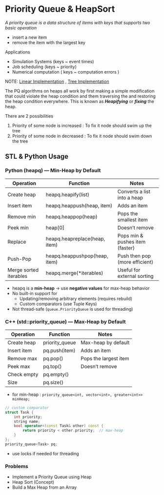 # Priority Queue & HeapSort

*A priority queue is a data structure of items with keys that supports two basic operation*

* insert a new item
* remove the item with the largest key

Applications

* Simulation Systems (keys ~ event times)
* Job scheduling (keys ~ priority)
* Numerical computation ( keys ~ computation errors )

NOTE: [Linear Implementation](https://algo.minetest.in/3-Sorting/9-Priority_Queues_and_Heapsort/2-Heap_Data_Structure/) , [Tree Implementation](https://algo.minetest.in/3-Sorting/9-Priority_Queues_and_Heapsort/3-Algorithms_on_heap/)

The PQ algorithms on heaps all work by first making a simple  modification that could violate the heap condition and them traversing  the and restoring the heap condition everywhere. This is known as ***Heapifying*** or ***fixing*** the heap.

There are 2 possibilities

1. Priority of some node is increased : To fix it node should swim up the tree
2. Priority of some node in decreased : To fix it node should swim down the tree

## STL & Python Usage

### Python (heapq) — Min-Heap by Default

| **Operation**          | **Function**                  | **Notes**                       |
| ---------------------- | ----------------------------- | ------------------------------- |
| Create heap            | heapq.heapify(list)           | Converts a list into a heap     |
| Insert item            | heapq.heappush(heap, item)    | Adds an item                    |
| Remove min             | heapq.heappop(heap)           | Pops the smallest item          |
| Peek min               | heap[0]                       | Doesn’t remove                  |
| Replace                | heapq.heapreplace(heap, item) | Pops min & pushes item (faster) |
| Push-Pop               | heapq.heappushpop(heap, item) | Push then pop (more efficient)  |
| Merge sorted iterables | heapq.merge(*iterables)       | Useful for external sorting     |

* heapq is a **min-heap** → use **negative values** for max-heap behavior
* No built-in support for 
    * Updating/removing arbitrary elements (requires rebuild)
    * Custom comparators (use Tuple Keys)
* Not thread-safe (`queue.PriorityQueue` is used for threading)

### C++ (std::priority_queue) — Max-Heap by Default

| **Operation** | **Function**      | **Notes**             |
| ------------- | ----------------- | --------------------- |
| Create heap   | priority_queue<T> | Max-heap by default   |
| Insert item   | pq.push(item)     | Adds an item          |
| Remove max    | pq.pop()          | Pops the largest item |
| Peek max      | pq.top()          | Doesn’t remove        |
| Check empty   | pq.empty()        |                       |
| Size          | pq.size()         |                       |

* for min-heap : `priority_queue<int, vector<int>, greater<int>> minHeap;`

````c++
// custom comparator
struct Task {
    int priority;
    string name;
    bool operator<(const Task& other) const {
        return priority < other.priority;  // max-heap
    }
};
priority_queue<Task> pq;
````

* use locks if needed for threading

### Problems

* Implement a Priority Queue using Heap
* Heap Sort (Concept)
* Build a Max Heap from an Array